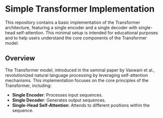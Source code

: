 # Simple Transformer Implementation

This repository contains a basic implementation of the Transformer architecture, featuring a single encoder and a single decoder with single-head self-attention. This minimal setup is intended for educational purposes and to help users understand the core components of the Transformer model.

## Overview

The Transformer model, introduced in the seminal paper by Vaswani et al., revolutionized natural language processing by leveraging self-attention mechanisms. This implementation focuses on the core principles of the Transformer, including:

- **Single Encoder**: Processes input sequences.
- **Single Decoder**: Generates output sequences.
- **Single-Head Self-Attention**: Attends to different positions within the sequence.


